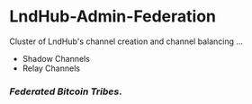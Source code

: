 # LndHub-Admin-Federation

Cluster of LndHub's channel creation and channel balancing ...

- Shadow Channels
- Relay Channels

### _Federated Bitcoin Tribes_.
